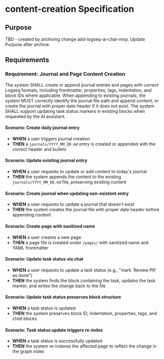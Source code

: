 # content-creation Specification

## Purpose
TBD - created by archiving change add-logseq-ai-chat-mvp. Update Purpose after archive.
## Requirements
### Requirement: Journal and Page Content Creation
The system SHALL create or append journal entries and pages with correct Logseq formats, including frontmatter, properties, tags, indentation, and block IDs where applicable. When appending to existing journals, the system MUST correctly identify the journal file path and append content, or create the journal with proper date header if it does not exist. The system SHALL support updating task status markers in existing blocks when requested by the AI assistant.

#### Scenario: Create daily journal entry
- **WHEN** a user triggers journal creation
- **THEN** a `journals/YYYY_MM_DD.md` entry is created or appended with the correct header and bullets

#### Scenario: Update existing journal entry
- **WHEN** a user requests to update or add content to today's journal
- **THEN** the system appends the content to the existing `journals/YYYY_MM_DD.md` file, preserving existing content

#### Scenario: Create journal when updating non-existent entry
- **WHEN** a user requests to update a journal that doesn't exist
- **THEN** the system creates the journal file with proper date header before appending content

#### Scenario: Create page with sanitized name
- **WHEN** a user creates a new page
- **THEN** a page file is created under `/pages/` with sanitized name and YAML frontmatter

#### Scenario: Update task status via chat
- **WHEN** a user requests to update a task status (e.g., "mark 'Review PR' as done")
- **THEN** the system finds the block containing the task, updates the task marker, and writes the change back to the file

#### Scenario: Update task status preserves block structure
- **WHEN** a task status is updated
- **THEN** the system preserves block ID, indentation, properties, tags, and child blocks

#### Scenario: Task status update triggers re-index
- **WHEN** a task status is successfully updated
- **THEN** the system re-indexes the affected page to reflect the change in the graph index

